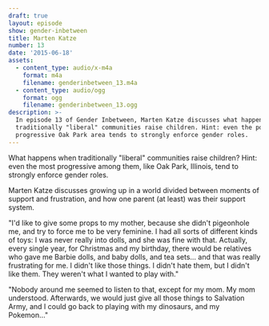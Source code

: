 ```yaml
---
draft: true
layout: episode
show: gender-inbetween
title: Marten Katze
number: 13
date: '2015-06-18'
assets:
  - content_type: audio/x-m4a
    format: m4a
    filename: genderinbetween_13.m4a
  - content_type: audio/ogg
    format: ogg
    filename: genderinbetween_13.ogg
description: >-
  In episode 13 of Gender Inbetween, Marten Katze discusses what happens when
  traditionally "liberal" communities raise children. Hint: even the politically
  progressive Oak Park area tends to strongly enforce gender roles.
---
```

What happens when traditionally "liberal" communities raise children? Hint: even the most progressive among them, like Oak Park, Illinois, tend to strongly enforce gender roles.

Marten Katze discusses growing up in a world divided between moments of support and frustration, and how one parent (at least) was their support system.

"I'd like to give some props to my mother, because she didn't pigeonhole me, and try to force me to be very feminine. I had all sorts of different kinds of toys: I was never really into dolls, and she was fine with that. Actually, every single year, for Christmas and my birthday, there would be relatives who gave me Barbie dolls, and baby dolls, and tea sets... and that was really frustrating for me. I didn't like those things. I didn't hate them, but I didn't like them. They weren't what I wanted to play with."

"Nobody around me seemed to listen to that, except for my mom. My mom understood. Afterwards, we would just give all those things to Salvation Army, and I could go back to playing with my dinosaurs, and my Pokemon..."